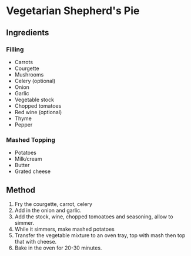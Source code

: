 
# Vegetarian Shepherd's Pie #

## Ingredients ##

### Filling

- Carrots
- Courgette
- Mushrooms
- Celery (optional)
- Onion
- Garlic
- Vegetable stock
- Chopped tomatoes
- Red wine (optional)
- Thyme
- Pepper

### Mashed Topping

- Potatoes
- Milk/cream
- Butter
- Grated cheese

## Method ##

1. Fry the courgette, carrot, celery
2. Add in the onion and garlic.
3. Add the stock, wine, chopped tomoatoes and seasoning, allow to simmer.
4. While it simmers, make mashed potatoes
5. Transfer the vegetable mixture to an oven tray, top with mash then top that with cheese.
6. Bake in the oven for 20-30 minutes.
